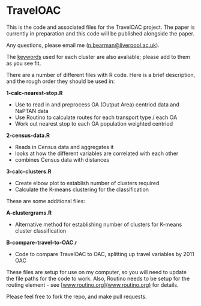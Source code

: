 # TravelOAC

This is the code and associated files for the TravelOAC project. The paper is currently in preparation and this code will be published alongside the paper.

Any questions, please email me (n.bearman@liverpool.ac.uk).

The [keywords](clusters-keywords.md) used for each cluster are also avaliable; please add to them as you see fit. 

There are a number of different files with R code. Here is a brief description, and the rough order they should be used in:

**1-calc-nearest-stop.R**  
- Use to read in and preprocess OA (Output Area) centriod data and NaPTAN data  
- Use Routino to calculate routes for each transport type / each OA  
- Work out nearest stop to each OA population weighted centriod  

**2-census-data.R**  
- Reads in Census data and aggregates it  
- looks at how the different variables are correlated with each other  
- combines Census data with distances  

**3-calc-clusters.R**  
- Create elbow plot to establish number of clusters required  
- Calculate the K-means clustering for the classification  

These are some additional files:

**A-clustergrams.R**  
- Alternative method for establishing number of clusters for K-means cluster classification  

**B-compare-travel-to-OAC.r**  
- Code to compare TravelOAC to OAC, splitting up travel variables by 2011 OAC  

These files are setup for use on my computer, so you will need to update the file paths for the code to work. Also, Routino needs to be setup for the routing element - see [www.routino.org](www.routino.org) for details.

Please feel free to fork the repo, and make pull requests.
